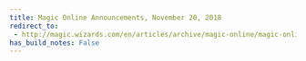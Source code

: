 ```yaml
---
title: Magic Online Announcements, November 20, 2018
redirect_to:
 - http://magic.wizards.com/en/articles/archive/magic-online/magic-online-announcements-november-20-2018-2018-11-20
has_build_notes: False
---
```

